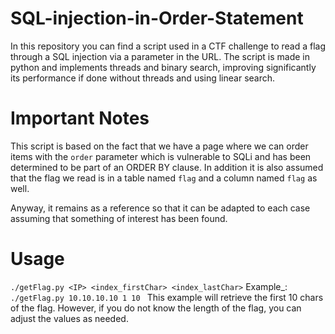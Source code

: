 # SQL-injection-in-Order-Statement

In this repository you can find a script used in a CTF challenge to read a flag through a SQL injection via a parameter in the URL.  The script is made in python and implements threads and binary search, improving significantly its performance if done without threads and using linear search.

# Important Notes

This script is based on the fact that we have a page where we can order items with the `order` parameter which is vulnerable to SQLi and has been determined to be part of an ORDER BY clause. In addition it is also assumed that the flag we read is in a table named `flag` and a column named `flag` as well.

Anyway, it remains as a reference so that it can be adapted to each case assuming that something of interest has been found. 

# Usage
`./getFlag.py <IP> <index_firstChar> <index_lastChar>`
Example_:
`./getFlag.py 10.10.10.10 1 10 `
This example will retrieve the first 10 chars of the flag.
However, if you do not know the length of the flag, you can adjust the values as needed.
